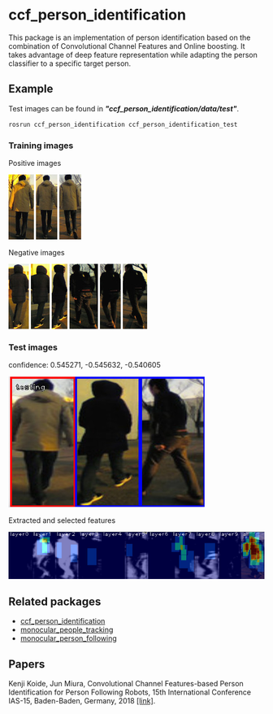 # ccf_person_identification

This package is an implementation of person identification based on the combination of Convolutional Channel Features and Online boosting. It takes advantage of deep feature representation while adapting the person classifier to a specific target person.

## Example

Test images can be found in ***"ccf_person_identification/data/test"***.

```bash
rosrun ccf_person_identification ccf_person_identification_test
```

### Training images

Positive images

<img src="data/test/p01.jpg"/> <img src="data/test/p05.jpg"/> <img src="data/test/p09.jpg"/>

Negative images

<img src="data/test/n01-01.jpg"/> <img src="data/test/n05-01.jpg"/> <img src="data/test/n09-01.jpg"/>
<img src="data/test/n01-02.jpg"/> <img src="data/test/n05-02.jpg"/> <img src="data/test/n09-02.jpg"/>


### Test images

confidence: 0.545271, -0.545632, -0.540605

<img src="data/imgs/result1.jpg"/>

Extracted and selected features

<img src="data/imgs/features.jpg"/>


## Related packages

- [ccf_person_identification](https://github.com/koide3/ccf_person_identification)
- [monocular_people_tracking](https://github.com/koide3/monocular_people_tracking)
- [monocular_person_following](https://github.com/koide3/monocular_person_following)


## Papers
Kenji Koide, Jun Miura, Convolutional Channel Features-based Person Identification for Person Following Robots, 15th International Conference IAS-15, Baden-Baden, Germany, 2018 [[link]](https://www.researchgate.net/publication/325854919_Convolutional_Channel_Features-Based_Person_Identification_for_Person_Following_Robots_Proceedings_of_the_15th_International_Conference_IAS-15).